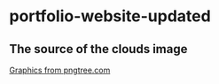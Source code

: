 # portfolio-website-updated
## The source of the clouds image
<a href="https://pngtree.com/">Graphics from pngtree.com</a>